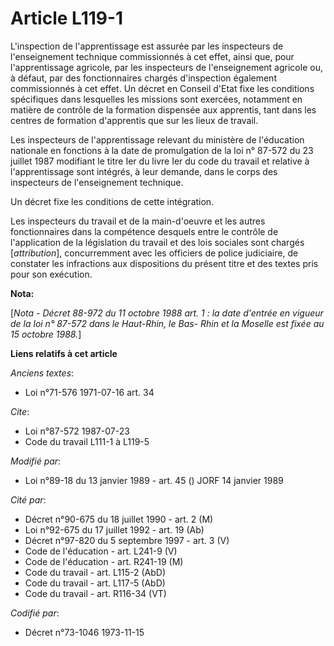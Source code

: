 # Article L119-1

L'inspection de l'apprentissage est assurée par les inspecteurs de l'enseignement technique commissionnés à cet effet, ainsi
que, pour l'apprentissage agricole, par les inspecteurs de l'enseignement agricole ou, à défaut, par des fonctionnaires
chargés d'inspection également commissionnés à cet effet. Un décret en Conseil d'Etat fixe les conditions spécifiques dans
lesquelles les missions sont exercées, notamment en matière de contrôle de la formation dispensée aux apprentis, tant dans
les centres de formation d'apprentis que sur les lieux de travail.

Les inspecteurs de l'apprentissage relevant du ministère de l'éducation nationale en fonctions à la date de promulgation de
la loi n° 87-572 du 23 juillet 1987 modifiant le titre Ier du livre Ier du code du travail et relative à l'apprentissage sont
intégrés, à leur demande, dans le corps des inspecteurs de l'enseignement technique.

Un décret fixe les conditions de cette intégration.

Les inspecteurs du travail et de la main-d'oeuvre et les autres fonctionnaires dans la compétence desquels entre le contrôle
de l'application de la législation du travail et des lois sociales sont chargés [*attribution*], concurremment avec les
officiers de police judiciaire, de constater les infractions aux dispositions du présent titre et des textes pris pour son
exécution.

**Nota:**

[*Nota - Décret 88-972 du 11 octobre 1988 art. 1 : la date d'entrée en vigueur de la loi n° 87-572 dans le Haut-Rhin, le Bas-
Rhin et la Moselle est fixée au 15 octobre 1988.*]

**Liens relatifs à cet article**

_Anciens textes_:

  - Loi n°71-576 1971-07-16 art. 34

_Cite_:

  - Loi n°87-572 1987-07-23
  - Code du travail L111-1 à L119-5

_Modifié par_:

  - Loi n°89-18 du 13 janvier 1989 - art. 45 () JORF 14 janvier 1989

_Cité par_:

  - Décret n°90-675 du 18 juillet 1990 - art. 2 (M)
  - Loi n°92-675 du 17 juillet 1992 - art. 19 (Ab)
  - Décret n°97-820 du 5 septembre 1997 - art. 3 (V)
  - Code de l'éducation - art. L241-9 (V)
  - Code de l'éducation - art. R241-19 (M)
  - Code du travail - art. L115-2 (AbD)
  - Code du travail - art. L117-5 (AbD)
  - Code du travail - art. R116-34 (VT)

_Codifié par_:

  - Décret n°73-1046 1973-11-15
